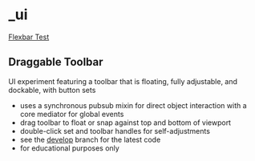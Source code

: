 # _ui
[Flexbar Test](https://0x59.github.io/_ui/www/test/public/)
## Draggable Toolbar
UI experiment featuring a toolbar that is floating, fully adjustable, and dockable, with button sets
- uses a synchronous pubsub mixin for direct object interaction with a core mediator for global events
- drag toolbar to float or snap against top and bottom of viewport
- double-click set and toolbar handles for self-adjustments
- see the [develop](https://github.com/0x59/_ui/tree/develop) branch for the latest code
- for educational purposes only
